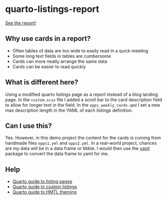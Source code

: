 # quarto-listings-report

[See the report!](https://jeremydata.quarto.pub/quarto-custom-listing-cards/opps_weekly_cards.html)

## Why use cards in a report?

- Often tables of data are too wide to easily read in a quick meeting
- Some long text fields in tables are cumbersome
- Cards can more neatly arrange the same data
- Cards can be easier to read quickly

## What is different here?

Using a modified quarto listings page as a report instead of a blog landing page. In the `custom.scss` file I added a scroll bar to the card description field to allow for longer text in the field. In the `opps_weekly_cards.qmd` I set a new max description length in the YAML of each listings definition.

## Can I use this?
Yes. However, in this demo project the content for the cards is coming from handmade files `opps1.yml` and `opps2.yml`. In a real-world project, chances are my data will be in a data frame or tibble. I would then use the [yaml](https://github.com/vubiostat/r-yaml) package to convert the data frame to yaml for me.

## Help

- [Quarto guide to listing pages](https://quarto.org/docs/websites/website-listings.html)
- [Quarto guide to custom listings](https://quarto.org/docs/websites/website-listings-custom.html)
- [Quarto guide to HMTL theming](https://quarto.org/docs/output-formats/html-themes.html)

